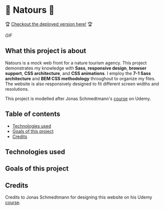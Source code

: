 # :palm_tree: Natours :palm_tree:

:trophy: [Checkout the deployed version here!](#) :trophy:

*GIF*

## What this project is about

Natours is a mock web front for a nature tourism agency. This project demonstrates my knowledge with **Sass**, **responsive design**, **browser support**, **CSS architecture**, and **CSS animations**. I employ the **7-1 Sass architecture** and **BEM CSS methodology** throughout to organize my files. The website is also responsively designed to fit different screen widths and resolutions.

This project is modelled after Jonas Schmedtmann's [course](https://www.udemy.com/course/advanced-css-and-sass/) on Udemy.

## Table of contents

* [Technologies used](#technologies-used)
* [Goals of this project](#goals-of-this-project)
* [Credits](#credits)

## Technologies used

## Goals of this project

## Credits

Credits to Jonas Schmedtmann for designing this website on his Udemy [course](https://www.udemy.com/course/advanced-css-and-sass/).
